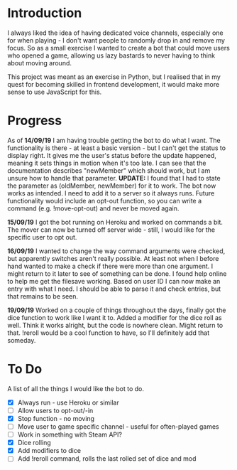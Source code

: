 # Introduction
I always liked the idea of having dedicated voice channels, especially one for when playing - I don't want people to randomly drop in and remove my focus. So as a small exercise I wanted to create a bot that could move users who opened a game, allowing us lazy bastards to never having to think about moving around.

This project was meant as an exercise in Python, but I realised that in my quest for becoming skilled in frontend development, it would make more sense to use JavaScript for this.

# Progress
As of **14/09/19** I am having trouble getting the bot to do what I want. The functionality is there - at least a basic version - but I can't get the status to display right. It gives me the user's status before the update happened, meaning it sets things in motion when it's too late. I can see that the documentation describes "newMember" which should work, but I am unsure how to handle that parameter.
**UPDATE:** I found that I had to state the parameter as (oldMember, newMember) for it to work. The bot now works as intended. I need to add it to a server so it always runs. Future functionality would include an opt-out function, so you can write a command (e.g. !move-opt-out) and never be moved again.

**15/09/19** I got the bot running on Heroku and worked on commands a bit. The mover can now be turned off server wide - still, I would like for the specific user to opt out.

**16/09/19** I wanted to change the way command arguments were checked, but apparently switches aren't really possible. At least not when I before hand wanted to make a check if there were more than one argument. I might return to it later to see of something can be done. I found help online to help me get the filesave working. Based on user ID I can now make an entry with what I need. I should be able to parse it and check entries, but that remains to be seen.

**19/09/19** Worked on a couple of things throughout the days, finally got the dice function to work like I want it to. Added a modifier for the dice roll as well. Think it works alright, but the code is nowhere clean. Might return to that. !reroll would be a cool function to have, so I'll definitely add that someday.

# To Do
A list of all the things I would like the bot to do.
* [x] Always run - use Heroku or similar
* [ ] Allow users to opt-out/-in
* [x] Stop function - no moving
* [ ] Move user to game specific channel - useful for often-played games
* [ ] Work in something with Steam API?
* [x] Dice rolling
* [x] Add modifiers to dice
* [ ] Add !reroll command, rolls the last rolled set of dice and mod
